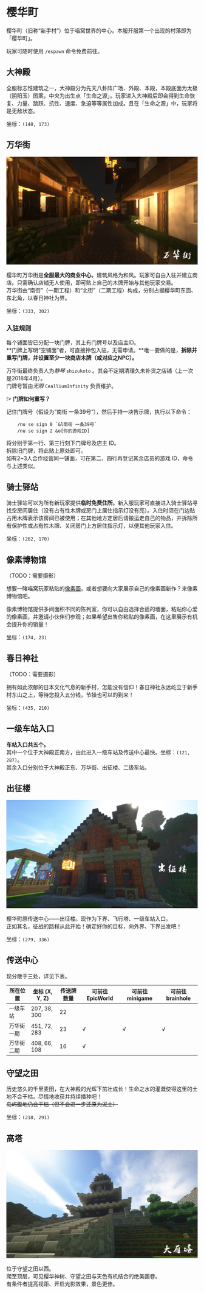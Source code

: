 # 樱华町

樱华町（旧称“新手村”）位于喵窝世界的中心。本服开服第一个出现的村落即为「樱华町」。

玩家可随时使用 `/espawn` 命令免费前往。

## 大神殿

全服标志性建筑之一，大神殿分为先天八卦阵广场、外殿、本殿，本殿底面为太极（阴阳玉）图案，中央为出生点「生命之源」。玩家进入大神殿后即会得到生命恢复、力量、跳跃、抗性、速度、急迫等等属性加成。且在「生命之源」中，玩家将是无敌状态。

坐标：`(148, 173)`

## 万华街

![](../../assets/images/Wanhuajie-1.jpg)

樱华町万华街是**全服最大的商业中心**，建筑风格为和风。玩家可自由入驻并建立商店。只需确认店铺无人使用，即可贴上自己的木牌开始与其他玩家交易。  
万华街由“南街”（一期工程）和“北街”（二期工程）构成，分别占据樱华町东面、东北角，以春日神社为界。

坐标：`(333, 302)`

### 入驻规则

每个铺面皆已分配一块门牌，其上有门牌号以及店主ID。  
**门牌上写明“空铺面”者，可直接拎包入驻，无需申请。**唯一要做的是，**拆除并重写门牌，并设置至少一块商店木牌（或对应之NPC）。**

万华街最终负责人为*静琴*  `shizukoto`  。其会不定期清理久未补货之店铺（上一次是2018年4月）。  
门牌号暂由*无限*  `CealliumInfinity`  负责维护。

!> **门牌如何重写？**

记住门牌号（假设为“南街 一条39号”），然后手持一块告示牌，执行以下命令：  
```
    /nu se sign 0 `&l南街 一条39号`
    /nu se sign 2 &o[你的游戏ID]
  ```
将分别于第一行、第三行刻下门牌号及店主 ID。  
拆除旧门牌，将此贴上原处即可。  
如有2~3人合作经营同一铺面，可在第二、四行再登记其余店员的游戏 ID，命令与上述类似。

## 骑士驿站

骑士驿站可以为所有新玩家提供**临时免费住所**。新入服玩家可直接进入骑士驿站寻找空房间居住（没有占有性木牌或房门上居住指示灯没有亮）。入住时须在门边贴占用木牌表示该房间已被使用；在其他地方定居后请搬运走自己的物品，并拆除所有保护性或占有性木牌、关闭房门上方居住指示灯，以便其他玩家入住。

坐标：`(262, 170)`

## 像素博物馆

（TODO：需要摄影）

想要一睹喵窝玩家粘贴的[像素画](https://minecraft-zh.gamepedia.com/%E5%9C%B0%E5%9B%BE%E7%89%A9%E5%93%81%E6%A0%BC%E5%BC%8F#.E5.9C.B0.E5.9B.BE.E5.83.8F.E7.B4.A0.E8.89.BA.E6.9C.AF)，或者想要向大家展示自己的像素画新作？来像素博物馆吧。

像素博物馆提供多间面积不同的陈列室，你可以自由选择合适的墙面，粘贴你心爱的像素画，并邀请小伙伴们参观；如果希望出售你粘贴的像素画，在这里展示有机会提升你的销量！

坐标：`(174, 23)`

## 春日神社

（TODO：需要摄影）

拥有如此浓郁的日本文化气息的新手村，怎能没有信仰！春日神社永远屹立于新手村东山之上，等待您投入五分钱，节操也可以的到来！

坐标：`(435, 210)`

## 一级车站入口

**车站入口共五个。**    
其中一个位于大神殿正南方，由此进入一级车站及传送中心最快。坐标：`(121, 287)`。    
其余入口分别位于大神殿正东、万华街、出征楼、二级车站。

## 出征楼

![](../../assets/images/Chuzhenglou-1.jpg)

樱华町原传送中心——出征楼。现作为下界、飞行塔、一级车站入口。  
正如其名，征战的路程从此开始！确定好你的目标，向外界、下界出发吧！

坐标：`(279, 336)`

## 传送中心

现分散于三处，详见下表。

|**所在位置**|**坐标 (X, Y, Z)**|**传送牌数量**|**可前往EpicWorld**|**可前往minigame**|**可前往brainhole**|
|--|--|--|--|--|--|
|一级车站|207, 38, 300|22||||
|万华街一期|451, 72, 283|23|√|√|√|
|万华街二期|408, 66, 108|16|√|||

## 守望之田

历史悠久的千里麦田，在大神殿的光辉下茁壮成长！生命之水的灌溉使得这里的土地不会干枯。尽情地收获并持续播种吧！  
~~岛屿腹地仍会干枯（但不会进一步还原为泥土）~~

坐标：`(218, 291)`

## 高塔

![](../../assets/images/Gaota-1.jpg)

位于守望之田以西。  
爬至顶层，可见樱华神树、守望之田与天色有机结合的绝美画卷。  
有条件者提高视距、开启光影效果，景色更佳。
